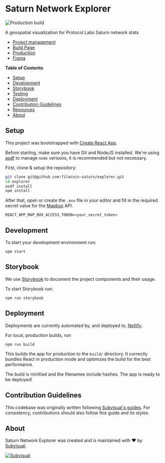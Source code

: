 [project-management]: https://github.com/orgs/subvisual/projects/2/views/1
[build-page]: https://github.com/subvisual/saturn-network-explorer/actions/
[production]: https://subvisual.github.io/saturn-network-explorer/
[figma]: https://www.figma.com/file/QcysmeYSRsbPTfoxgllQPa/Saturn---World-Map?node-id=0%3A1&t=tEOcvtLOtNx0tkf4-0

# Saturn Network Explorer

![Production build](https://github.com/subvisual/saturn-network-explorer/actions/workflows/deploy.yaml/badge.svg)

A geospatial visualization for Protocol Labs Saturn network stats

- [Project management][project-management]
- [Build Page][build-page]
- [Production][production]
- [Figma][figma]

**Table of Contents**

- [Setup](#setup)
- [Development](#development)
- [Storybook](#storybook)
- [Testing](#testing)
- [Deployment](#deployment)
- [Contribution Guidelines](#contribution-guidelines)
- [Resources](#resources)
- [About](#about)

## Setup

This project was bootstrapped with [Create React App](https://github.com/facebook/create-react-app).

Before starting, make sure you have Git and NodeJS installed. We're using [asdf](https://asdf-vm.com/guide/introduction.html) to manage `node` verisons, it is recommended but not necessary.

First, clone & setup the repository:

```bash
git clone git@github.com:filecoin-saturn/explorer.git
cd explorer
asdf install
npm install
```

After that, open or create the `.env` file in your editor and fill in the required secret value for the [Mapbox](https://www.mapbox.com/) API.

```
REACT_APP_MAP_BOX_ACCESS_TOKEN=<your_secret_token>
```

## Development

To start your development environment run:

```
npm start
```

## Storybook

We use [Storybook](https://storybook.js.org/) to document the project components and their usage.

To start Storybook run:

```
npm run storybook
```

## Deployment

Deployments are currently automated by, and deployed to, [Netlify](https://www.netlify.com/).

For local, production builds, run

```
npm run build
```

This builds the app for production to the `build/` directory. It correctly bundles React in production mode and optimizes the build for the best performance.

The build is minified and the filenames include hashes. The app is ready to be deployed!

## Contribution Guidelines

This codebase was originally written following [Subvisual's guides](https://github.com/subvisual/guides). For consistency, contributions should also follow this guide and its styles.

## About

Saturn Network Explorer was created and is maintained with :heart: by
[Subvisual][subvisual].

[![Subvisual][subvisual-logo]][subvisual]

[subvisual]: http://subvisual.com
[subvisual-logo]: https://raw.githubusercontent.com/subvisual/guides/master/github/templates/logos/blue.png
